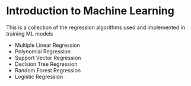# Introduction to Machine Learning
This is a collection of the regression algorithms used and implemented in training ML models

* Multiple Linear Regression
* Polynomial Regression
* Support Vector Regression
* Decision Tree Regression
* Random Forest Regression
* Logistic Regression
